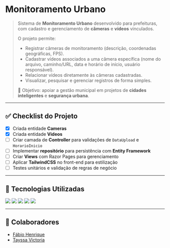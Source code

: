 # Monitoramento Urbano

> Sistema de **Monitoramento Urbano** desenvolvido para prefeituras, com cadastro e gerenciamento de **câmeras** e **vídeos** vinculados.
>
> O projeto permite:
>
> * Registrar câmeras de monitoramento (descrição, coordenadas geográficas, FPS).
> * Cadastrar vídeos associados a uma câmera específica (nome do arquivo, caminho/URL, data e horário de início, usuário responsável).
> * Relacionar vídeos diretamente às câmeras cadastradas.
> * Visualizar, pesquisar e gerenciar registros de forma simples.
>
> 🔗 Objetivo: apoiar a gestão municipal em projetos de **cidades inteligentes** e **segurança urbana**.

---

## ✅ Checklist do Projeto

* [x] Criada entidade **Cameras**
* [x] Criada entidade **Videos**
* [ ] Criar camada de **Controller** para validações de `DataUpload` e `HorarioInicio`
* [ ] Implementar **repositório** para persistência com **Entity Framework**
* [ ] Criar **Views** com Razor Pages para gerenciamento
* [ ] Aplicar **TailwindCSS** no front-end para estilização
* [ ] Testes unitários e validação de regras de negócio

---

## 🚀 Tecnologias Utilizadas

<p align="left">
  <img src="https://img.shields.io/badge/C%23-239120?style=for-the-badge&logo=c-sharp&logoColor=white" />
  <img src="https://img.shields.io/badge/.NET-512BD4?style=for-the-badge&logo=dotnet&logoColor=white" />
  <img src="https://img.shields.io/badge/Entity%20Framework-6DB33F?style=for-the-badge&logo=nuget&logoColor=white" />
  <img src="https://img.shields.io/badge/Razor-000000?style=for-the-badge&logo=razorpay&logoColor=white" />
  <img src="https://img.shields.io/badge/TailwindCSS-38B2AC?style=for-the-badge&logo=tailwind-css&logoColor=white" />
</p>

---

## 👥 Colaboradores

* [Fábio Henrique](https://github.com/FabioHenrique023)
* [Tayssa Victoria](https://github.com/tayxvv)